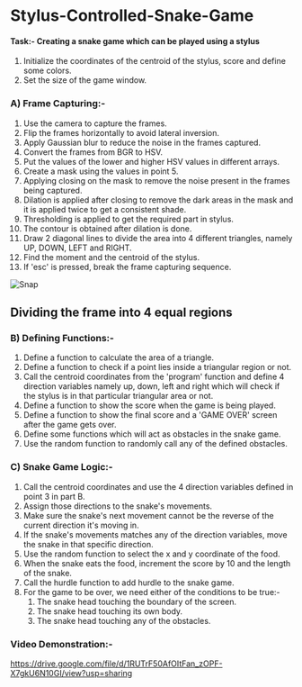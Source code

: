 # Stylus-Controlled-Snake-Game
#### Task:- Creating a snake game which can be played using a stylus

1. Initialize the coordinates of the centroid of the stylus, score and define some colors.
2. Set the size of the game window.

### A) Frame Capturing:-
1. Use the camera to capture the frames.
2. Flip the frames horizontally to avoid lateral inversion.
3. Apply Gaussian blur to reduce the noise in the frames captured.
4. Convert the frames from BGR to HSV.
5. Put the values of the lower and higher HSV values in different arrays.
6. Create a mask using the values in point 5.
7. Applying closing on the mask to remove the noise present in the frames being captured.
8. Dilation is applied after closing to remove the dark areas in the mask and it is applied twice to get a consistent shade.
9. Thresholding is applied to get the required part in stylus.
10. The contour is obtained after dilation is done.
11. Draw 2 diagonal lines to divide the area into 4 different triangles, namely UP, DOWN, LEFT and RIGHT.
12. Find the moment and the centroid of the stylus.
13. If 'esc' is pressed, break the frame capturing sequence. 

![Snap](https://user-images.githubusercontent.com/89793505/137143426-98663d3e-9de2-46fe-81f3-ac8ae3f8dcfa.png)
## **Dividing the frame into 4 equal regions** 

### B) Defining Functions:-
1. Define a function to calculate the area of a triangle.
2. Define a function to check if a point lies inside a triangular region or not.
3. Call the centroid coordinates from the 'program' function and define 4 direction variables namely up, down, left and right which will check if the stylus is in that particular    triangular area or not.
4. Define a function to show the score when the game is being played.
5. Define a function to show the final score and a 'GAME OVER' screen after the game gets over.
6. Define some functions which will act as obstacles in the snake game.
7. Use the random function to randomly call any of the defined obstacles.

### C) Snake Game Logic:-
1. Call the centroid coordinates and use the 4 direction variables defined in point 3 in part B.
2. Assign those directions to the snake's movements.
3. Make sure the snake's next movement cannot be the reverse of the current direction it's moving in.
4. If the snake's movements matches any of the direction variables, move the snake in that specific direction.
5. Use the random function to select the x and y coordinate of the food.
6. When the snake eats the food, increment the score by 10 and the length of the snake.
7. Call the hurdle function to add hurdle to the snake game.
8. For the game to be over, we need either of the conditions to be true:-
   1. The snake head touching the boundary of the screen.
   2. The snake head touching its own body.
   3. The snake head touching any of the obstacles.
   
### Video Demonstration:-
https://drive.google.com/file/d/1RUTrF50AfOItFan_zOPF-X7gkU6N10GI/view?usp=sharing
